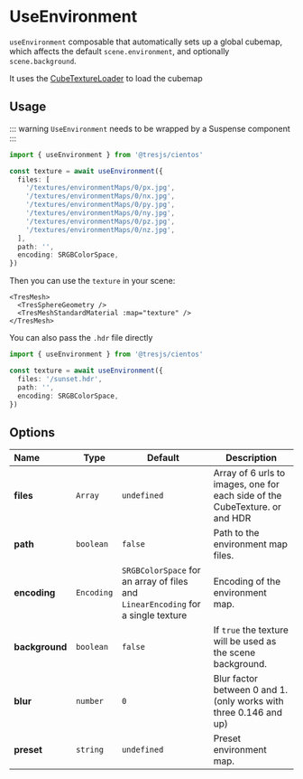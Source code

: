 # UseEnvironment

<DocsDemo>
  <EnvironmentDemo />
</DocsDemo>

`useEnvironment` composable that automatically sets up a global cubemap, which affects the default `scene.environment`, and optionally `scene.background`.

It uses the [CubeTextureLoader](https://threejs.org/docs/#api/en/loaders/CubeTextureLoader) to load the cubemap

## Usage

::: warning
`UseEnvironment` needs to be wrapped by a Suspense component
:::

```ts
import { useEnvironment } from '@tresjs/cientos'

const texture = await useEnvironment({
  files: [
    '/textures/environmentMaps/0/px.jpg',
    '/textures/environmentMaps/0/nx.jpg',
    '/textures/environmentMaps/0/py.jpg',
    '/textures/environmentMaps/0/ny.jpg',
    '/textures/environmentMaps/0/pz.jpg',
    '/textures/environmentMaps/0/nz.jpg',
  ],
  path: '',
  encoding: SRGBColorSpace,
})
```

Then you can use the `texture` in your scene:

```vue{3}
<TresMesh>
  <TresSphereGeometry />
  <TresMeshStandardMaterial :map="texture" />
</TresMesh>
```

You can also pass the `.hdr` file directly

```ts
import { useEnvironment } from '@tresjs/cientos'

const texture = await useEnvironment({
  files: '/sunset.hdr',
  path: '',
  encoding: SRGBColorSpace,
})
```

## Options

| Name           | Type       | Default                                                                          | Description                                                                 |
| :------------- | ---------- | -------------------------------------------------------------------------------- | --------------------------------------------------------------------------- |
| **files**      | `Array`    | `undefined`                                                                      | Array of 6 urls to images, one for each side of the CubeTexture. or and HDR |
| **path**       | `boolean`  | `false`                                                                          | Path to the environment map files.                                          |
| **encoding**   | `Encoding` | `SRGBColorSpace` for an array of files and `LinearEncoding` for a single texture | Encoding of the environment map.                                            |
| **background** | `boolean`  | `false`                                                                          | If `true` the texture will be used as the scene background.                 |
| **blur**       | `number`   | `0`                                                                              | Blur factor between 0 and 1. (only works with three 0.146 and up)           |
| **preset**     | `string`   | `undefined`                                                                      | Preset environment map.                                                     |
